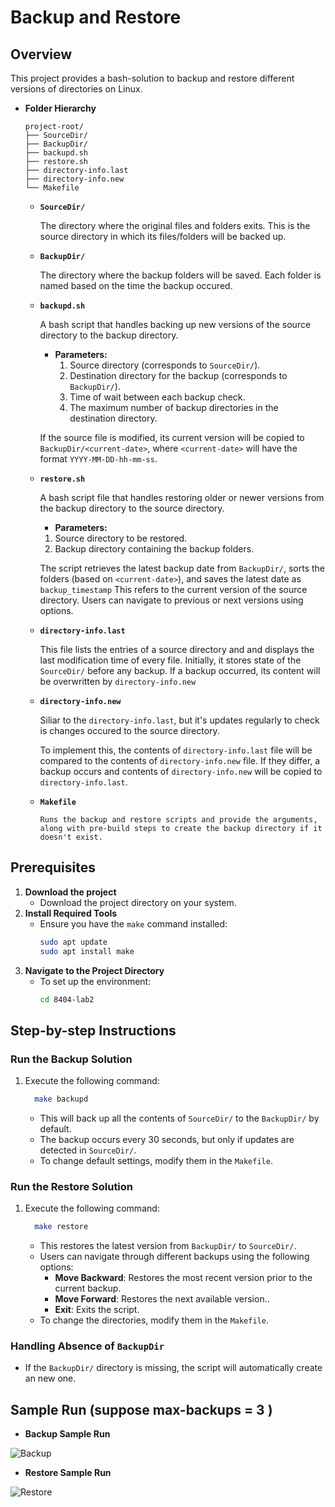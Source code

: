 # **Backup and Restore**
## **Overview**

This project provides a bash-solution to backup and restore different versions of directories on Linux. 
- **Folder Hierarchy**
    ```
    project-root/
    ├── SourceDir/                   
    ├── BackupDir/                  
    ├── backupd.sh                   
    ├── restore.sh                  
    ├── directory-info.last          
    ├── directory-info.new                                
    └── Makefile
    ```

    - **`SourceDir/`**

        The directory where the original files and folders exits. 
        This is the source directory in which its files/folders will be backed up.

    - **`BackupDir/`**

       The directory where the backup folders will be saved.
       Each folder is named based on the time the backup occured.

    - **`backupd.sh`**

        A bash script that handles backing up new versions of the source directory to the backup directory.

        - **Parameters:**
          1. Source directory (corresponds to `SourceDir/`).
          2. Destination directory for the backup (corresponds to `BackupDir/`).
          3. Time of wait between each backup check.
          4. The maximum number of backup directories in the destination directory.

        If the source file is modified, its current version will be copied to  `BackupDir/<current-date>`, where `<current-date>` will have the format `YYYY-MM-DD-hh-mm-ss`.

    - **`restore.sh`**

        A bash script file that handles restoring older or newer versions from the backup directory to the source directory.

        - **Parameters:** 
        1. Source directory to be restored.
        2. Backup directory containing the backup folders.

        The script retrieves the latest backup date from `BackupDir/`, sorts the folders (based on `<current-date>`), and saves the latest date as `backup_timestamp` This refers to the current version of the source directory. 
        Users can navigate to previous or next versions using options.


    - **`directory-info.last`**

         This file lists the entries of a source directory and and displays the last modification time of every file. 
         Initially, it stores state of the `SourceDir/` before any backup. If a backup occurred, its content will be overwritten by `directory-info.new`

     - **`directory-info.new`**

          Siliar to the `directory-info.last`, but it's updates regularly to check is changes occured to the source directory.

          To implement this, the contents of `directory-info.last` file will be compared to the contents of `directory-info.new` file. If they differ, a backup occurs and contents of `directory-info.new` will be copied to `directory-info.last`. 

    - **`Makefile`**
          
          Runs the backup and restore scripts and provide the arguments, along with pre-build steps to create the backup directory if it doesn't exist.

## **Prerequisites**

1. **Download the project**
    - Download the project directory on your system.
2. **Install Required Tools**
    - Ensure you have the `make` command installed:
      ```bash
      sudo apt update
      sudo apt install make
      ```
3. **Navigate to the Project Directory**
    - To set up the environment:
      ```bash
      cd 8404-lab2
      ```

## **Step-by-step Instructions**

### Run the Backup Solution

1. Execute the following command: 

    ```bash
      make backupd
    ```

      - This will back up all the  contents of `SourceDir/` to the `BackupDir/` by default.
      - The backup occurs every 30 seconds, but only if updates are detected in `SourceDir/`.
      - To change  default settings, modify them in the `Makefile`.


### Run the Restore Solution

1. Execute the following command: 

    ```bash
      make restore
    ```

    - This restores the latest version from `BackupDir/` to `SourceDir/`.
    - Users can navigate through different backups using the following options:
      - **Move Backward**: Restores the most recent version prior to the current backup.
      - **Move Forward**: Restores the next available version..
      -  **Exit**: Exits the script.
    - To change the directories, modify them in the `Makefile`.

### Handling Absence of `BackupDir`

- If the `BackupDir/` directory is missing, the script will automatically create an new one.   

## Sample Run (suppose max-backups = 3 )
- **Backup Sample Run**


![Backup](https://github.com/user-attachments/assets/fa5216c2-80bd-4260-92d2-4d00efef71cf)


- **Restore Sample Run**


![Restore](https://github.com/user-attachments/assets/8c3229d7-322a-4f33-bf88-dfb261a41653)
